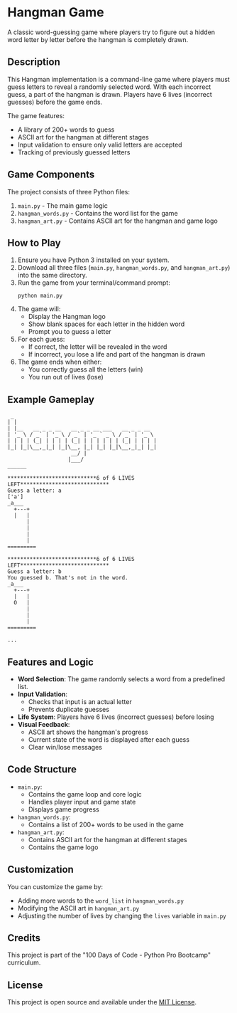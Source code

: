 # Hangman Game

A classic word-guessing game where players try to figure out a hidden word letter by letter before the hangman is completely drawn.

## Description

This Hangman implementation is a command-line game where players must guess letters to reveal a randomly selected word. With each incorrect guess, a part of the hangman is drawn. Players have 6 lives (incorrect guesses) before the game ends.

The game features:
- A library of 200+ words to guess
- ASCII art for the hangman at different stages
- Input validation to ensure only valid letters are accepted
- Tracking of previously guessed letters

## Game Components

The project consists of three Python files:
1. `main.py` - The main game logic
2. `hangman_words.py` - Contains the word list for the game
3. `hangman_art.py` - Contains ASCII art for the hangman and game logo

## How to Play

1. Ensure you have Python 3 installed on your system.
2. Download all three files (`main.py`, `hangman_words.py`, and `hangman_art.py`) into the same directory.
3. Run the game from your terminal/command prompt:
   ```
   python main.py
   ```
4. The game will:
   - Display the Hangman logo
   - Show blank spaces for each letter in the hidden word
   - Prompt you to guess a letter
5. For each guess:
   - If correct, the letter will be revealed in the word
   - If incorrect, you lose a life and part of the hangman is drawn
6. The game ends when either:
   - You correctly guess all the letters (win)
   - You run out of lives (lose)

## Example Gameplay

```
 _                                             
| |                                            
| |__   __ _ _ __   __ _ _ __ ___   __ _ _ __  
| '_ \ / _` | '_ \ / _` | '_ ` _ \ / _` | '_ \ 
| | | | (_| | | | | (_| | | | | | | (_| | | | |
|_| |_|\__,_|_| |_|\__, |_| |_| |_|\__,_|_| |_|
                    __/ |                      
                   |___/    
______

****************************6 of 6 LIVES LEFT****************************
Guess a letter: a
['a']
_a___
  +---+
  |   |
      |
      |
      |
      |
=========

****************************6 of 6 LIVES LEFT****************************
Guess a letter: b
You guessed b. That's not in the word.
_a___
  +---+
  |   |
  O   |
      |
      |
      |
=========

...
```

## Features and Logic

- **Word Selection**: The game randomly selects a word from a predefined list.
- **Input Validation**:
  - Checks that input is an actual letter
  - Prevents duplicate guesses
- **Life System**: Players have 6 lives (incorrect guesses) before losing
- **Visual Feedback**:
  - ASCII art shows the hangman's progress
  - Current state of the word is displayed after each guess
  - Clear win/lose messages

## Code Structure

- `main.py`:
  - Contains the game loop and core logic
  - Handles player input and game state
  - Displays game progress
- `hangman_words.py`:
  - Contains a list of 200+ words to be used in the game
- `hangman_art.py`:
  - Contains ASCII art for the hangman at different stages
  - Contains the game logo

## Customization

You can customize the game by:
- Adding more words to the `word_list` in `hangman_words.py`
- Modifying the ASCII art in `hangman_art.py`
- Adjusting the number of lives by changing the `lives` variable in `main.py`

## Credits

This project is part of the "100 Days of Code - Python Pro Bootcamp" curriculum.

## License

This project is open source and available under the [MIT License](https://opensource.org/licenses/MIT).
